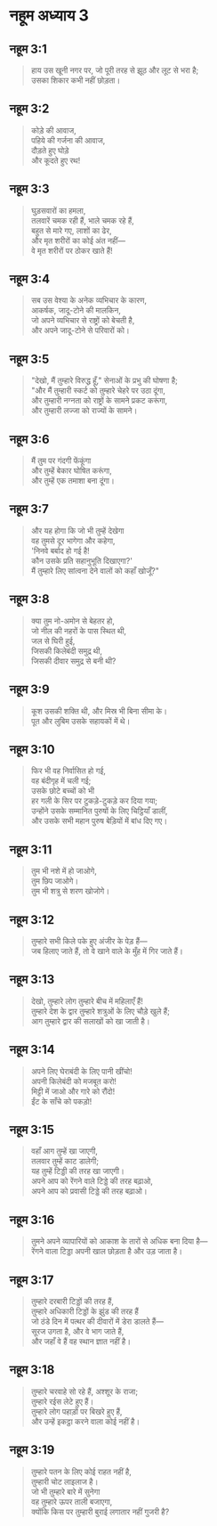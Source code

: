# नहूम अध्याय 3

## नहूम 3:1

> हाय उस खूनी नगर पर, जो पूरी तरह से झूठ और लूट से भरा है;  
> उसका शिकार कभी नहीं छोड़ता।

## नहूम 3:2

> कोड़े की आवाज,  
> पहिये की गर्जना की आवाज,  
> दौड़ते हुए घोड़े  
> और कूदते हुए रथ!

## नहूम 3:3

> घुड़सवारों का हमला,  
> तलवारें चमक रही हैं, भाले चमक रहे हैं,  
> बहुत से मारे गए, लाशों का ढेर,  
> और मृत शरीरों का कोई अंत नहीं—  
> वे मृत शरीरों पर ठोकर खाते हैं!

## नहूम 3:4

> सब उस वेश्या के अनेक व्यभिचार के कारण,  
> आकर्षक, जादू-टोने की मालकिन,  
> जो अपने व्यभिचार से राष्ट्रों को बेचती है,  
> और अपने जादू-टोने से परिवारों को।

## नहूम 3:5

> "देखो, मैं तुम्हारे विरुद्ध हूँ," सेनाओं के प्रभु की घोषणा है;  
> "और मैं तुम्हारी स्कर्ट को तुम्हारे चेहरे पर उठा दूंगा,  
> और तुम्हारी नग्नता को राष्ट्रों के सामने प्रकट करूंगा,  
> और तुम्हारी लज्जा को राज्यों के सामने।

## नहूम 3:6

> मैं तुम पर गंदगी फेंकूंगा  
> और तुम्हें बेकार घोषित करूंगा,  
> और तुम्हें एक तमाशा बना दूंगा।

## नहूम 3:7

> और यह होगा कि जो भी तुम्हें देखेगा  
> वह तुमसे दूर भागेगा और कहेगा,  
> 'निनवे बर्बाद हो गई है!  
> कौन उसके प्रति सहानुभूति दिखाएगा?'  
> मैं तुम्हारे लिए सांत्वना देने वालों को कहाँ खोजूँ?"

## नहूम 3:8

> क्या तुम नो-अमोन से बेहतर हो,  
> जो नील की नहरों के पास स्थित थी,  
> जल से घिरी हुई,  
> जिसकी किलेबंदी समुद्र थी,  
> जिसकी दीवार समुद्र से बनी थी?

## नहूम 3:9

> कूश उसकी शक्ति थी, और मिस्र भी बिना सीमा के।  
> पूत और लुबिम उसके सहायकों में थे।

## नहूम 3:10

> फिर भी वह निर्वासित हो गई,  
> वह बंदीगृह में चली गई;  
> उसके छोटे बच्चों को भी  
> हर गली के सिर पर टुकड़े-टुकड़े कर दिया गया;  
> उन्होंने उसके सम्मानित पुरुषों के लिए चिट्ठियाँ डालीं,  
> और उसके सभी महान पुरुष बेड़ियों में बांध दिए गए।

## नहूम 3:11

> तुम भी नशे में हो जाओगे,  
> तुम छिप जाओगे।  
> तुम भी शत्रु से शरण खोजोगे।

## नहूम 3:12

> तुम्हारे सभी किले पके हुए अंजीर के पेड़ हैं—  
> जब हिलाए जाते हैं, तो वे खाने वाले के मुँह में गिर जाते हैं।

## नहूम 3:13

> देखो, तुम्हारे लोग तुम्हारे बीच में महिलाएँ हैं!  
> तुम्हारे देश के द्वार तुम्हारे शत्रुओं के लिए चौड़े खुले हैं;  
> आग तुम्हारे द्वार की सलाखों को खा जाती है।

## नहूम 3:14

> अपने लिए घेराबंदी के लिए पानी खींचो!  
> अपनी किलेबंदी को मजबूत करो!  
> मिट्टी में जाओ और गारे को रौंदो!  
> ईंट के साँचे को पकड़ो!

## नहूम 3:15

> वहाँ आग तुम्हें खा जाएगी,  
> तलवार तुम्हें काट डालेगी;  
> यह तुम्हें टिड्डी की तरह खा जाएगी।  
> अपने आप को रेंगने वाले टिड्डे की तरह बढ़ाओ,  
> अपने आप को प्रवासी टिड्डे की तरह बढ़ाओ।

## नहूम 3:16

> तुमने अपने व्यापारियों को आकाश के तारों से अधिक बना दिया है—  
> रेंगने वाला टिड्डा अपनी खाल छोड़ता है और उड़ जाता है।

## नहूम 3:17

> तुम्हारे दरबारी टिड्डों की तरह हैं,  
> तुम्हारे अधिकारी टिड्डों के झुंड की तरह हैं  
> जो ठंडे दिन में पत्थर की दीवारों में डेरा डालते हैं—  
> सूरज उगता है, और वे भाग जाते हैं,  
> और जहाँ वे हैं वह स्थान ज्ञात नहीं है।

## नहूम 3:18

> तुम्हारे चरवाहे सो रहे हैं, अश्शूर के राजा;  
> तुम्हारे रईस लेटे हुए हैं।  
> तुम्हारे लोग पहाड़ों पर बिखरे हुए हैं,  
> और उन्हें इकट्ठा करने वाला कोई नहीं है।

## नहूम 3:19

> तुम्हारे पतन के लिए कोई राहत नहीं है,  
> तुम्हारी चोट लाइलाज है।  
> जो भी तुम्हारे बारे में सुनेगा  
> वह तुम्हारे ऊपर ताली बजाएगा,  
> क्योंकि किस पर तुम्हारी बुराई लगातार नहीं गुजरी है?
